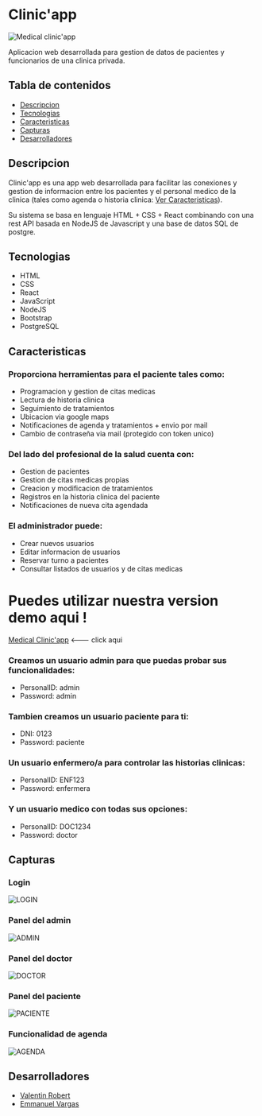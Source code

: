 # Clinic'app
![Medical clinic'app](https://i.ibb.co/BPfRjjk/Cli-NIC-APP.png)

Aplicacion web desarrollada para gestion de datos de pacientes y funcionarios de una clinica privada.

## Tabla de contenidos

- [Descripcion](#descripcion)
- [Tecnologias](#tecnologias)
- [Caracteristicas](#caracteristicas)
- [Capturas](#capturas)
- [Desarrolladores](#Desarrolladores)

## Descripcion

Clinic'app es una app web desarrollada para facilitar las conexiones y gestion de informacion entre los pacientes y el personal medico de la clinica (tales como agenda o historia clinica: [Ver Caracteristicas](#caracteristicas)).

Su sistema se basa en lenguaje HTML + CSS + React combinando con una rest API basada en NodeJS de Javascript y una base de datos SQL de postgre.

## Tecnologias

- HTML
- CSS
- React
- JavaScript
- NodeJS
- Bootstrap
- PostgreSQL

## Caracteristicas

### Proporciona herramientas para el paciente tales como:

- Programacion y gestion de citas medicas
- Lectura de historia clinica
- Seguimiento de tratamientos
- Ubicacion via google maps
- Notificaciones de agenda y tratamientos + envio por mail
- Cambio de contraseña via mail (protegido con token unico)

### Del lado del profesional de la salud cuenta con:

- Gestion de pacientes
- Gestion de citas medicas propias
- Creacion y modificacion de tratamientos
- Registros en la historia clinica del paciente
- Notificaciones de nueva cita agendada


### El administrador puede:

- Crear nuevos usuarios
- Editar informacion de usuarios
- Reservar turno a pacientes
- Consultar listados de usuarios y de citas medicas


# Puedes utilizar nuestra version demo aqui !

[Medical Clinic'app](https://medical-clinic-app.vercel.app/) <--- click aqui

### Creamos un usuario admin para que puedas probar sus funcionalidades:

- PersonalID: admin
- Password: admin

### Tambien creamos un usuario paciente para ti:

- DNI: 0123
- Password: paciente

### Un usuario enfermero/a para controlar las historias clinicas:

- PersonalID: ENF123
- Password: enfermera

### Y un usuario medico con todas sus opciones:

- PersonalID: DOC1234
- Password: doctor

## Capturas

### Login

![LOGIN](https://i.ibb.co/sKScfKs/Login.png)

### Panel del admin

![ADMIN](https://i.ibb.co/px8ccsr/panel-admin.png)

### Panel del doctor

![DOCTOR](https://i.ibb.co/6RtG0F7/panel-doc.png)

### Panel del paciente

![PACIENTE](https://i.ibb.co/w6QrWZr/panel-paciente.png)

### Funcionalidad de agenda

![AGENDA](https://i.ibb.co/phdTvBD/calendario.png)


## Desarrolladores

- [Valentin Robert](https://github.com/ValentinFrAr)
- [Emmanuel Vargas](https://github.com/EmmanuelV22)


